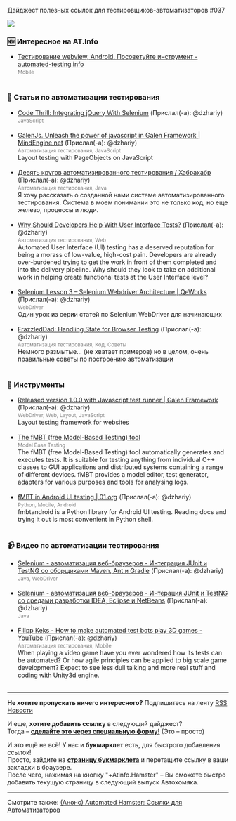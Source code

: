 Дайджест полезных ссылок для тестировщиков-автоматизаторов #037 

<img src="http://automated-testing.info/uploads/default/249/8dc1c6206f895527.png">

### :new: Интересное на AT.Info
* [Тестирование webview, Android. Посоветуйте инструмент - automated-testing.info](http://automated-testing.info/t/testirovanie-webview-android-posovetujte-instrument/4619)  <br><small><font color="gray">Mobile</font></small><br><br>


### :paperclip: Статьи по автоматизации тестирования
* [Code Thrill: Integrating jQuery With Selenium](http://www.code-thrill.com/2012/04/integrating-jquery-with-selenium.html) (Прислал(-а): @dzhariy) <br><small><font color="gray">JavaScript</font></small><br><br>
* [GalenJs. Unleash the power of javascript in Galen Framework | MindEngine.net](http://mindengine.net/post/2013-12-26-galenjs.-unleash-the-power-of-javascript-in-galen-framework/#.U48sGfl_v2U) (Прислал(-а): @dzhariy) <br><small><font color="gray">Автоматизация тестирования, JavaScript</font></small><br>Layout testing with PageObjects on JavaScript<br><br>
* [Девять кругов автоматизированного тестирования / Хабрахабр](http://habrahabr.ru/post/168451/) (Прислал(-а): @dzhariy) <br><small><font color="gray">Автоматизация тестирования, Java</font></small><br>Я хочу рассказать о созданной нами системе автоматизированного тестирования. Система в моем понимании это не только код, но еще железо, процессы и люди.<br><br>
* [Why Should Developers Help With User Interface Tests?](http://blogs.telerik.com/automated-testing-tools/posts/14-06-04/why-should-developers-help-with-user-interface-tests-?utm_source=feedburner&utm_medium=feed&utm_campaign=Feed%3A+Telerik+%28Telerik+Blogs%29) (Прислал(-а): @dzhariy) <br><small><font color="gray">Автоматизация тестирования, Web</font></small><br>Automated User Interface (UI) testing has a deserved reputation for being a morass of low-value, high-cost pain. Developers are already over-burdened trying to get the work in front of them completed and into the delivery pipeline. Why should they look to take on additional work in helping create functional tests at the User Interface level?<br><br>
* [Selenium Lesson 3 – Selenium Webdriver Architecture | QeWorks](http://qeworks.com/selenium-webdriver-architecture/) (Прислал(-а): @dzhariy) <br><small><font color="gray">WebDriver</font></small><br>Один урок из серии статей по Selenium WebDriver для начинающих<br><br>
* [FrazzledDad: Handling State for Browser Testing](http://frazzleddad.blogspot.com/2014/06/handling-state-for-browser-testing.html?utm_source=feedburner&utm_medium=feed&utm_campaign=Feed%3A+Frazzleddad+%28FrazzledDad+SmartFeed%29) (Прислал(-а): @dzhariy) <br><small><font color="gray">Автоматизация тестирования, Код, Советы</font></small><br>Немного размытые...  (не хватает примеров) но в целом, очень правильные советы по построению автоматизации<br><br>


### :wrench: Инструменты
* [Released version 1.0.0 with Javascript test runner | Galen Framework](http://galenframework.com/post/2014-06-02-released-version-1.0.0-with-javascript-test-runner/) (Прислал(-а): @dzhariy) <br><small><font color="gray">WebDriver, Web, Layout, JavaScript</font></small><br>Layout testing framework for websites<br><br>
* [The fMBT (free Model-Based Testing) tool](https://github.com/01org/fMBT)  <br><small><font color="gray">Model Base Testing</font></small><br>The fMBT (free Model-Based Testing) tool automatically generates and executes tests. It is suitable for testing anything from individual C++ classes to GUI applications and distributed systems containing a range of different devices. fMBT provides a model editor, test generator, adapters for various purposes and tools for analysing logs.<br><br>
* [fMBT in Android UI testing | 01.org](https://01.org/fmbt/blogs/ask/2013/fmbt-android-ui-testing) (Прислал(-а): @dzhariy) <br><small><font color="gray">Python, Mobile, Android</font></small><br>fmbtandroid is a Python library for Android UI testing. Reading docs and trying it out is most convenient in Python shell. <br><br>


### :video_camera: Видео по автоматизации тестирования
* [Selenium - автоматизация веб-браузеров - Интеграция JUnit и TestNG со сборщиками Maven, Ant и Gradle](http://selenium2.ru/news/114-integratsiya-junit-i-testng-so-sborshchikami-maven-ant-i-gradle.html) (Прислал(-а): @dzhariy) <br><small><font color="gray">Java, WebDriver</font></small><br><br>
* [Selenium - автоматизация веб-браузеров - Интерация JUnit и TestNG со средами разработки IDEA, Eclipse и NetBeans](http://selenium2.ru/news/115-interatsiya-junit-i-testng-so-sredami-razrabotki-idea-eclipse-i-netbeans.html) (Прислал(-а): @dzhariy) <br><small><font color="gray">Java</font></small><br><br>
* [Filipp Keks - How to make automated test bots play 3D games - YouTube](https://www.youtube.com/watch?v=RDee1OFl6YM) (Прислал(-а): @dzhariy) <br><small><font color="gray">Автоматизация тестирования, Mobile</font></small><br>When playing a video game have you ever wondered how its tests can be automated? Or how agile principles can be applied to big scale game development? Expect to see less dull talking and more real stuff and coding with Unity3d engine.<br><br>


---------------
**Не хотите пропускать ничего интересного?** 
Подпишитесь на ленту [RSS Новости]( http://automated-testing.info/category/novosti.rss)  

И еще, **хотите добавить ссылку** в следующий дайджест?<br>
Тогда – **[сделайте это через специальную форму!](http://goo.gl/p8JpCx)** (Это – просто)   

И это ещё не всё! У нас и **букмарклет** есть, для быстрого добавления ссылок!   
Просто, зайдите на **[страницу букмарклета](http://dzhariy.github.io/at-info/special/hamster.html)** и перетащите ссылку в ваши закладки в браузере.  
После чего, нажимая на кнопку "+Atinfo.Hamster" – Вы сможете быстро добавить текущую страницу в следующий выпуск Автохомяка.   

---------
Смотрите также: [(Анонс) Automated Hamster: Ссылки для Автоматизаторов](http://automated-testing.info/t/anons-automated-hamster-ssylki-dlya-avtomatizatorov/3399)

